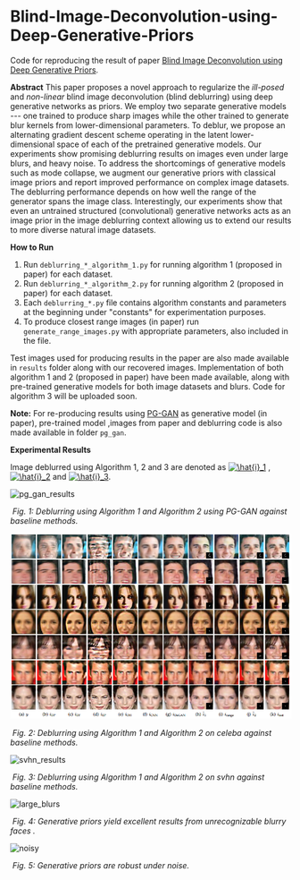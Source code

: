 # Blind-Image-Deconvolution-using-Deep-Generative-Priors
Code for reproducing the result of paper [Blind Image Deconvolution using Deep Generative Priors](https://arxiv.org/abs/1802.04073). 



**Abstract**
This paper proposes a novel approach to regularize the *ill-posed* and *non-linear* blind image deconvolution (blind deblurring) using deep generative networks as priors. We employ two separate generative models --- one trained to produce sharp images while the other trained to generate blur kernels from lower-dimensional parameters.  To deblur, we propose an alternating gradient descent scheme operating in the latent lower-dimensional space of each of the pretrained generative models. Our experiments show promising deblurring results on  images even under large blurs, and heavy noise. To address the shortcomings of generative models such as mode collapse, we augment our generative priors with classical image priors and report improved performance on complex image datasets. The deblurring performance depends on how well the range of the generator spans the image class. Interestingly, our experiments show that even an untrained structured (convolutional) generative networks acts as an image prior in the image deblurring context allowing us to extend our results to more diverse natural image datasets. 



**How to Run**

1. Run `deblurring_*_algorithm_1.py`  for running algorithm 1 (proposed in paper)  for each dataset.
2. Run `deblurring_*_algorithm_2.py`  for running algorithm 2 (proposed in paper)  for each dataset.
3. Each `deblurring_*.py` file contains algorithm constants and parameters at the beginning under "constants" for experimentation purposes.
4. To produce closest range images (in paper) run `generate_range_images.py` with appropriate parameters, also included in the file.



Test images used for producing results in the paper are also made available in `results` folder along with our recovered images. Implementation of both algorithm 1 and 2 (proposed in paper) have been made available, along with pre-trained generative models for both image datasets and blurs. Code for algorithm 3 will be uploaded soon.



**Note:**
For re-producing results using [PG-GAN](https://arxiv.org/abs/1710.10196) as generative model  (in paper), pre-trained model ,images from paper and deblurring code is also made available in folder `pg_gan`.  



**Experimental Results**

Image deblurred using Algorithm 1, 2 and 3 are denoted as <a href="https://www.codecogs.com/eqnedit.php?latex=\hat{i}_1" target="_blank"><img src="https://latex.codecogs.com/gif.latex?\hat{i}_1" title="\hat{i}_1" /></a> , <a href="https://www.codecogs.com/eqnedit.php?latex=\hat{i}_2" target="_blank"><img src="https://latex.codecogs.com/gif.latex?\hat{i}_2" title="\hat{i}_2" /></a> and <a href="https://www.codecogs.com/eqnedit.php?latex=\hat{i}_3" target="_blank"><img src="https://latex.codecogs.com/gif.latex?\hat{i}_3" title="\hat{i}_3" /></a>.



![pg_gan_results](C:\Users\asimm\Documents\GitHub\Blind-Image-Deconvolution-using-Deep-Generative-Priors\images\pg_gan_results.PNG)

​			*Fig. 1: Deblurring using Algorithm 1 and Algorithm 2 using PG-GAN against baseline methods.*



![celeba_results](./images/celeba_results.png)

​			*Fig. 2: Deblurring using Algorithm 1 and Algorithm 2 on celeba against baseline methods.*



![svhn_results](C:\Users\asimm\Documents\GitHub\Blind-Image-Deconvolution-using-Deep-Generative-Priors\images\svhn_results.PNG)

​			*Fig. 3: Deblurring using Algorithm 1 and Algorithm 2 on svhn against baseline methods.*





![large_blurs](C:\Users\asimm\Documents\GitHub\Blind-Image-Deconvolution-using-Deep-Generative-Priors\images\large_blurs.PNG)

​				*Fig. 4: Generative priors yield excellent results from unrecognizable blurry faces  .*





![noisy](C:\Users\asimm\Documents\GitHub\Blind-Image-Deconvolution-using-Deep-Generative-Priors\images\noisy.PNG)

​							*Fig. 5: Generative priors are robust under noise.*

